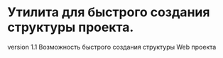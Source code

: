 <h1>Утилита для быстрого создания структуры проекта.</h1>
<p>version 1.1 Возможность быстрого создания структуры Web проекта</p>